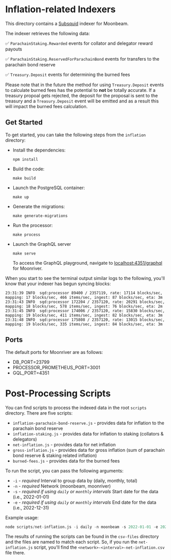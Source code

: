 # Inflation-related Indexers

This directory contains a [Subsquid](https://docs.subsquid.io/) indexer for Moonbeam.

The indexer retrieves the following data:

✅ `ParachainStaking.Rewarded` events for collator and delegator reward payouts

✅ `ParachainStaking.ReservedForParachainBond` events for transfers to the parachain bond reserve

✅ `Treasury.Deposit` events for determining the burned fees

Please note that in the future the method for using `Treasury.Deposit` events to calculate burned fees has the potential to **not** be totally accurate. If a treasury propoal gets rejected, the deposit for the proposal is sent to the treasury and a `Treasury.Deposit` event will be emitted and as a result this will impact the burned fees calculation. 

## Get Started

To get started, you can take the following steps from the  `inflation` directory:

- Install the dependencies:

    ```
    npm install
    ```

- Build the code:

    ```
    make build
    ```

- Launch the PostgreSQL container:

    ```
    make up
    ```

- Generate the migrations:

    ```
    make generate-migrations
    ```

- Run the processor:

    ```
    make process
    ```

- Launch the GraphQL server

    ```
    make serve
    ```

    To access the GraphQL playground, navigate to [localhost:4351/graphql](http://localhost:4350/graphql) for Moonriver.


When you start to see the terminal output similar logs to the following, you'll know that your indexer has begun syncing blocks:

```
23:31:39 INFO  sqd:processor 89400 / 2357119, rate: 17114 blocks/sec, mapping: 17 blocks/sec, 466 items/sec, ingest: 87 blocks/sec, eta: 3m
23:31:43 INFO  sqd:processor 172204 / 2357120, rate: 20291 blocks/sec, mapping: 18 blocks/sec, 578 items/sec, ingest: 76 blocks/sec, eta: 2m
23:31:45 INFO  sqd:processor 174006 / 2357120, rate: 15830 blocks/sec, mapping: 19 blocks/sec, 411 items/sec, ingest: 82 blocks/sec, eta: 3m
23:31:48 INFO  sqd:processor 175808 / 2357120, rate: 13015 blocks/sec, mapping: 19 blocks/sec, 335 items/sec, ingest: 84 blocks/sec, eta: 3m
```

## Ports

The default ports for Moonriver are as follows:

- DB_PORT=23799
- PROCESSOR_PROMETHEUS_PORT=3001
- GQL_PORT=4351

# Post-Processing Scripts

You can find scripts to process the indexed data in the root `scripts` directory. There are five scripts:

- `inflation-parachain-bond-reserve.js` - provides data for inflation to the parachain bond reserve
- `inflation-staking.js` - provides data for inflation to staking (collators & delegators)
- `net-inflation.js` - provides data for net inflation
- `gross-inflation.js` - provides data for gross inflation (sum of parachain bond reserve & staking related inflation)
- `burned-fees.js` - provides data for the burned fees

To run the script, you can pass the following arguments:

- `-i` - *required* Interval to group data by (daily, monthly, total)
- `-n` - *required* Network (moonbeam, moonriver)
- `-s` - *required if using `daily` or `monthly` intervals* Start date for the data (i.e., 2022-01-01)
- `-e` - *required if using `daily` or `monthly` intervals* End date for the data (i.e., 2022-12-31)

Example usage:

```s
node scripts/net-inflation.js -i daily -n moonbeam -s 2022-01-01 -e 2022-12-31
```

The results of running the scripts can be found in the `csv-files` directory and the files are named to match each script. So, if you run the `net-inflation.js` script, you'll find the `<network>-<interval>-net-inflation.csv` file there.

